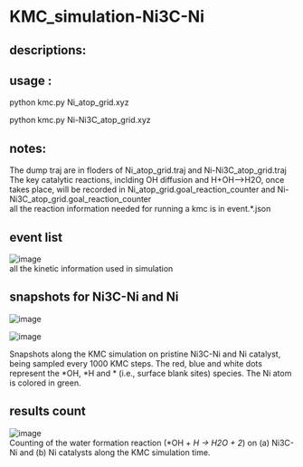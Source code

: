 # KMC_simulation-Ni3C-Ni
## descriptions:


## usage : 

python kmc.py Ni_atop_grid.xyz

python kmc.py Ni-Ni3C_atop_grid.xyz

## notes:
The dump traj are in floders of Ni_atop_grid.traj and Ni-Ni3C_atop_grid.traj <br>
The key catalytic reactions, inclding OH diffusion and H+OH-->H2O, once takes place, will be recorded in Ni_atop_grid.goal_reaction_counter and  Ni-Ni3C_atop_grid.goal_reaction_counter <br>
all the reaction information needed for running a kmc is in event.*.json

## event list
![image](https://github.com/user-attachments/assets/964143f5-f2cd-48d2-8d1a-159fc3904ce2)  <br>
all the kinetic information used in simulation

## snapshots for Ni3C-Ni and Ni
![image](https://github.com/user-attachments/assets/86e8bb6d-5fb9-40bd-9e5c-8ad09fc22a19)  <br>

![image](https://github.com/user-attachments/assets/35e5f579-12ae-4985-a6e1-eadf8d5d7a70) <br>

Snapshots along the KMC simulation on pristine Ni3C-Ni and Ni catalyst, being sampled every 1000 KMC steps. The red, blue and white dots represent the *OH, *H and * (i.e., surface blank sites) species. The Ni atom is colored in green.

## results count
![image](https://github.com/user-attachments/assets/6aa01a26-92ea-47c1-bc3f-5c7fa7c7a24e) <br>
Counting of the water formation reaction (*OH + *H → H2O + 2*) on (a) Ni3C-Ni and (b) Ni catalysts along the KMC simulation time.


